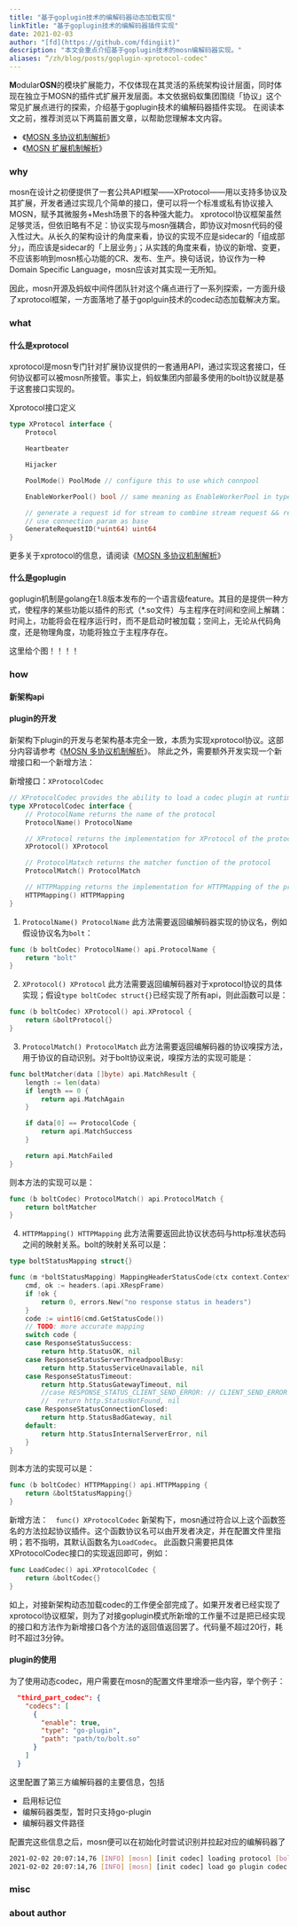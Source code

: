```yaml
---
title: "基于goplugin技术的编解码器动态加载实现"
linkTitle: "基于goplugin技术的编解码器插件实现"
date: 2021-02-03
author: "[fd](https://github.com/fdingiit)"
description: "本文会重点介绍基于goplugin技术的mosn编解码器实现。"
aliases: “/zh/blog/posts/goplugin-xprotocol-codec"
---
```


**M**odular**OSN**的模块扩展能力，不仅体现在其灵活的系统架构设计层面，同时体现在独立于MOSN的插件式扩展开发层面。本文依据蚂蚁集团围绕「协议」这个常见扩展点进行的探索，介绍基于goplugin技术的编解码器插件实现。
在阅读本文之前，推荐浏览以下两篇前置文章，以帮助您理解本文内容。

- 《[MOSN 多协议机制解析](https://mosn.io/blog/posts/multi-protocol-deep-dive/)》
- 《[MOSN 扩展机制解析](https://mosn.io/blog/posts/mosn-extensions/)》



### why
mosn在设计之初便提供了一套公共API框架——XProtocol——用以支持多协议及其扩展，开发者通过实现几个简单的接口，便可以将一个标准或私有协议接入MOSN，赋予其微服务+Mesh场景下的各种强大能力。
xprotocol协议框架虽然足够灵活，但依旧略有不足：协议实现与mosn强耦合，即协议对mosn代码的侵入性过大。从长久的架构设计的角度来看，协议的实现不应是sidecar的「组成部分」，而应该是sidecar的「上层业务」；从实践的角度来看，协议的新增、变更，不应该影响到mosn核心功能的CR、发布、生产。换句话说，协议作为一种Domain Specific Language，mosn应该对其实现一无所知。

因此，mosn开源及蚂蚁中间件团队针对这个痛点进行了一系列探索，一方面升级了xprotocol框架，一方面落地了基于goplguin技术的codec动态加载解决方案。

### what

#### 什么是xprotocol
xprotocol是mosn专门针对扩展协议提供的一套通用API，通过实现这套接口，任何协议都可以被mosn所接管。事实上，蚂蚁集团内部最多使用的bolt协议就是基于这套接口实现的。

Xprotocol接口定义
```go
type XProtocol interface {
	Protocol

	Heartbeater

	Hijacker

	PoolMode() PoolMode // configure this to use which connpool

	EnableWorkerPool() bool // same meaning as EnableWorkerPool in types.StreamConnection

	// generate a request id for stream to combine stream request && response
	// use connection param as base
	GenerateRequestID(*uint64) uint64
}
```

更多关于xprotocol的信息，请阅读《[MOSN 多协议机制解析](https://mosn.io/blog/posts/multi-protocol-deep-dive/)》

#### 什么是goplugin
goplugin机制是golang在1.8版本发布的一个语言级feature。其目的是提供一种方式，使程序的某些功能以插件的形式（*.so文件）与主程序在时间和空间上解耦：时间上，功能将会在程序运行时，而不是启动时被加载；空间上，无论从代码角度，还是物理角度，功能将独立于主程序存在。

这里给个图！！！！

### how

#### 新架构api

#### plugin的开发
新架构下plugin的开发与老架构基本完全一致，本质为实现xprotocol协议。这部分内容请参考《[MOSN 多协议机制解析](https://mosn.io/blog/posts/multi-protocol-deep-dive/)》。
除此之外，需要额外开发实现一个新增接口和一个新增方法：

新增接口：`XProtocolCodec`
```go
// XProtocolCodec provides the ability to load a codec plugin at runtime
type XProtocolCodec interface {
	// ProtocolName returns the name of the protocol
	ProtocolName() ProtocolName

	// XProtocol returns the implementation for XProtocol of the protocol
	XProtocol() XProtocol

	// ProtocolMatxch returns the matcher function of the protocol
	ProtocolMatch() ProtocolMatch

	// HTTPMapping returns the implementation for HTTPMapping of the protocol
	HTTPMapping() HTTPMapping
}
```

1. `ProtocolName() ProtocolName`
此方法需要返回编解码器实现的协议名，例如假设协议名为`bolt`：

```go
func (b boltCodec) ProtocolName() api.ProtocolName {
	return "bolt"
}
```

2. `XProtocol() XProtocol`
此方法需要返回编解码器对于xprotocol协议的具体实现；假设`type boltCodec struct{}`已经实现了所有api，则此函数可以是：

```go
func (b boltCodec) XProtocol() api.XProtocol {
	return &boltProtocol{}
}
```

3. `ProtocolMatch() ProtocolMatch`
此方法需要返回编解码器的协议嗅探方法，用于协议的自动识别。对于bolt协议来说，嗅探方法的实现可能是：
```go
func boltMatcher(data []byte) api.MatchResult {
	length := len(data)
	if length == 0 {
		return api.MatchAgain
	}

	if data[0] == ProtocolCode {
		return api.MatchSuccess
	}

	return api.MatchFailed
}
```

则本方法的实现可以是：
```go
func (b boltCodec) ProtocolMatch() api.ProtocolMatch {
	return boltMatcher
}
```


4. `HTTPMapping() HTTPMapping`
此方法需要返回此协议状态码与http标准状态码之间的映射关系。bolt的映射关系可以是：
```go
type boltStatusMapping struct{}

func (m *boltStatusMapping) MappingHeaderStatusCode(ctx context.Context, headers api.HeaderMap) (int, error) {
	cmd, ok := headers.(api.XRespFrame)
	if !ok {
		return 0, errors.New("no response status in headers")
	}
	code := uint16(cmd.GetStatusCode())
	// TODO: more accurate mapping
	switch code {
	case ResponseStatusSuccess:
		return http.StatusOK, nil
	case ResponseStatusServerThreadpoolBusy:
		return http.StatusServiceUnavailable, nil
	case ResponseStatusTimeout:
		return http.StatusGatewayTimeout, nil
		//case RESPONSE_STATUS_CLIENT_SEND_ERROR: // CLIENT_SEND_ERROR maybe triggered by network problem, 404 is not match
		//	return http.StatusNotFound, nil
	case ResponseStatusConnectionClosed:
		return http.StatusBadGateway, nil
	default:
		return http.StatusInternalServerError, nil
	}
}
```

则本方法的实现可以是：
```go
func (b boltCodec) HTTPMapping() api.HTTPMapping {
	return &boltStatusMapping{}
}
```

新增方法：　`func() XProtocolCodec`
新架构下，mosn通过符合以上这个函数签名的方法拉起协议插件。这个函数协议名可以由开发者决定，并在配置文件里指明；若不指明，其默认函数名为`LoadCodec`。
此函数只需要把具体XProtocolCodec接口的实现返回即可，例如：
```go
func LoadCodec() api.XProtocolCodec {
	return &boltCodec{}
}
```

如上，对接新架构动态加载codec的工作便全部完成了。如果开发者已经实现了xprotocol协议框架，则为了对接goplugin模式所新增的工作量不过是把已经实现的接口和方法作为新增接口各个方法的返回值返回罢了。代码量不超过20行，耗时不超过3分钟。


#### plugin的使用
为了使用动态codec，用户需要在mosn的配置文件里增添一些内容，举个例子：
```json
  "third_part_codec": {
    "codecs": [
      {
        "enable": true,
        "type": "go-plugin",
        "path": "path/to/bolt.so"
      }
    ]
  }
  ```

这里配置了第三方编解码器的主要信息，包括
- 启用标记位
- 编解码器类型，暂时只支持go-plugin
- 编解码器文件路径

配置完这些信息之后，mosn便可以在初始化时尝试识别并拉起对应的编解码器了

```bash
2021-02-02 20:07:14,76 [INFO] [mosn] [init codec] loading protocol [bolt] from third part codec
2021-02-02 20:07:14,76 [INFO] [mosn] [init codec] load go plugin codec succeed: path/to/bolt.so

```

### misc



### about author


